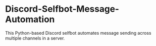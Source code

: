 # Discord-Selfbot-Message-Automation
This Python-based Discord selfbot automates message sending across multiple channels in a server.
